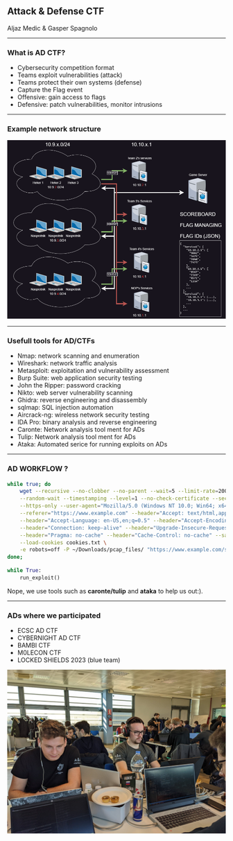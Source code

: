 ## Attack & Defense CTF

Aljaz Medic & Gasper Spagnolo

----

### What is AD CTF? <!-- .element: style="text-align: left; font-size: 41px;" -->
- Cybersecurity competition format
- Teams exploit vulnerabilities (attack)
- Teams protect their own systems (defense)
- Capture the Flag event
- Offensive: gain access to flags
- Defensive: patch vulnerabilities, monitor intrusions


----
<!-- .slide: style="text-align: left; font-size: 25px;" -->
### Example network structure <!-- .element: style="text-align: left; font-size: 40px;" -->
![](img/network.png) <!-- .element style="border: 0; background: None; box-shadow: None;" width="80%" -->

----
<!-- .slide: style="text-align: left; font-size: 25px;" -->
### Usefull tools for AD/CTFs <!-- .element: style="text-align: left; font-size: 40px;" -->
- Nmap: network scanning and enumeration
- Wireshark: network traffic analysis
- Metasploit: exploitation and vulnerability assessment
- Burp Suite: web application security testing
- John the Ripper: password cracking
- Nikto: web server vulnerability scanning
- Ghidra: reverse engineering and disassembly
- sqlmap: SQL injection automation
- Aircrack-ng: wireless network security testing
- IDA Pro: binary analysis and reverse engineering
- Caronte: Network analysis tool ment for ADs
- Tulip: Network analysis tool ment for ADs
- Ataka: Automated serice for running exploits on ADs


----
<!-- .slide: style="text-align: left; font-size: 25px;" -->
### AD WORKFLOW ? <!-- .element: style="text-align: left; font-size: 40px;" -->

```bash
while true; do
    wget --recursive --no-clobber --no-parent --wait=5 --limit-rate=200k --convert-links\
    --random-wait --timestamping --level=1 --no-check-certificate --secure-protocol=auto\
    --https-only --user-agent="Mozilla/5.0 (Windows NT 10.0; Win64; x64) AppleWebKit/537.36 (KHTML, like Gecko) Chrome/58.0.3029.110 Safari/537.3"\
    --referer="https://www.example.com" --header="Accept: text/html,application/xhtml+xml,application/xml;q=0.9,image/webp,*/*;q=0.8"\
    --header="Accept-Language: en-US,en;q=0.5" --header="Accept-Encoding: gzip, deflate, br" \
    --header="Connection: keep-alive" --header="Upgrade-Insecure-Requests: 1" \
    --header="Pragma: no-cache" --header="Cache-Control: no-cache" --save-cookies cookies.txt \
    --load-cookies cookies.txt \
    -e robots=off -P ~/Downloads/pcap_files/ "https://www.example.com/sample.pcap"
done;
```

```python
while True:
    run_exploit()
```

Nope, we use tools such as **caronte/tulip** and **ataka** to help us out:).

----
<!-- .slide: style="text-align: left; font-size: 25px;" -->

### ADs where we participated <!-- .element: style="text-align: left; font-size: 40px;" -->
- ECSC AD CTF
- CYBERNIGHT AD CTF
- BAMBI CTF
- M0LECON CTF
- LOCKED SHIELDS 2023 (blue team)

![](./img/m0lecon.jpg) <!-- .element style="border: 0; background: None; box-shadow: None;" width="70%" -->
